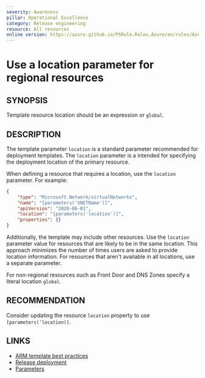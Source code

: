 ```yaml
---
severity: Awareness
pillar: Operational Excellence
category: Release engineering
resource: All resources
online version: https://azure.github.io/PSRule.Rules.Azure/en/rules/Azure.Template.ResourceLocation/
---
```


# Use a location parameter for regional resources

## SYNOPSIS

Template resource location should be an expression or `global`.

## DESCRIPTION

The template parameter `location` is a standard parameter recommended for deployment templates.
The `location` parameter is a intended for specifying the deployment location of the primary resource.

When defining a resource that requires a location, use the `location` parameter. For example:

```json
{
    "type": "Microsoft.Network/virtualNetworks",
    "name": "[parameters('VNETName')]",
    "apiVersion": "2020-06-01",
    "location": "[parameters('location')]",
    "properties": {}
}
```

Additionally, the template may include other resources.
Use the `location` parameter value for resources that are likely to be in the same location.
This approach minimizes the number of times users are asked to provide location information.
For resources that aren't available in all locations, use a separate parameter.

For non-regional resources such as Front Door and DNS Zones specify a literal location `global`.

## RECOMMENDATION

Consider updating the resource `location` property to use `[parameters('location)]`.

## LINKS

- [ARM template best practices](https://docs.microsoft.com/azure/azure-resource-manager/templates/template-best-practices#location-recommendations-for-parameters)
- [Release deployment](https://docs.microsoft.com/azure/architecture/framework/devops/release-engineering-cd#automation)
- [Parameters](https://docs.microsoft.com/azure/azure-resource-manager/templates/template-syntax#parameters)
